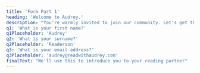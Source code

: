 ```yaml
---
title: 'Form Part 1'
heading: 'Welcome to Audrey.'
description: "You're warmly invited to join our community. Let's get the ball rolling. Please complete the questions below."
q1: 'What is your first name?'
q1Placeholder: 'Audrey'
q2: 'What is your surname?'
q2Placeholder: 'Readerson'
q3: 'What is your email address?'
q3Placeholder: 'audrey@readwithaudrey.com'
finalText: "We'll use this to introduce you to your reading partner"
---
```

